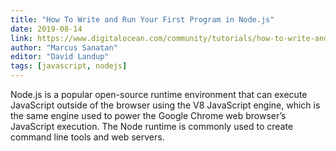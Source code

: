 ```yaml
---
title: "How To Write and Run Your First Program in Node.js"
date: 2019-08-14
link: https://www.digitalocean.com/community/tutorials/how-to-write-and-run-your-first-program-in-node-js
author: "Marcus Sanatan"
editor: "David Landup"
tags: [javascript, nodejs]
---
```


Node.js is a popular open-source runtime environment that can execute JavaScript outside of the browser using the V8 JavaScript engine, which is the same engine used to power the Google Chrome web browser’s JavaScript execution. The Node runtime is commonly used to create command line tools and web servers.
